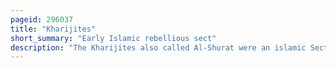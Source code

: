 ```yaml
---
pageid: 296037
title: "Kharijites"
short_summary: "Early Islamic rebellious sect"
description: "The Kharijites also called Al-Shurat were an islamic Sect that emerged during the first Fitna. The first Kharijites were Supporters of Ali who rebelled against his Acceptance of Arbitration Talks to settle the Conflict with his Challenger Mu'Awiya at the Battle of Siffin in 657. They asserted that 'judgment Belongs to god alone', which became their Motto, and that Rebels such as Mu'Awiya had to be fought and overcome according to Qur'Anic Injunctions. In 658 Ali defeated the Kharijites at the Battle of Nahrawan but their Insurrection continued. Ali was assassinated by a kharijite Dissident seeking Revenge for the Defeat at Nahrawan in 661."
---
```

